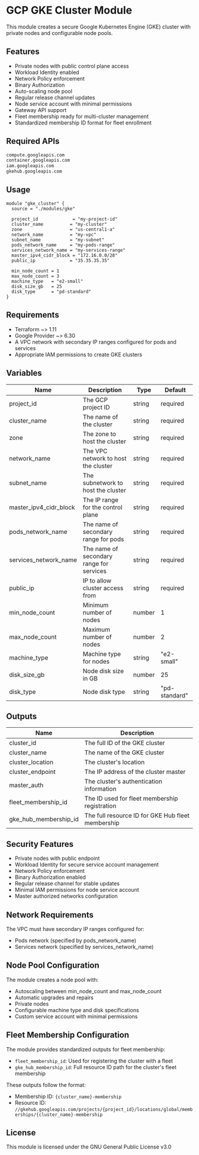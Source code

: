 # GCP GKE Cluster Module

This module creates a secure Google Kubernetes Engine (GKE) cluster with private nodes and configurable node pools.

## Features

- Private nodes with public control plane access
- Workload Identity enabled
- Network Policy enforcement
- Binary Authorization
- Auto-scaling node pool
- Regular release channel updates
- Node service account with minimal permissions
- Gateway API support
- Fleet membership ready for multi-cluster management
- Standardized membership ID format for fleet enrollment

## Required APIs

```bash
compute.googleapis.com
container.googleapis.com
iam.googleapis.com
gkehub.googleapis.com
```

## Usage

```hcl
module "gke_cluster" {
  source = "./modules/gke"

  project_id             = "my-project-id"
  cluster_name          = "my-cluster"
  zone                  = "us-central1-a"
  network_name          = "my-vpc"
  subnet_name           = "my-subnet"
  pods_network_name     = "my-pods-range"
  services_network_name = "my-services-range"
  master_ipv4_cidr_block = "172.16.0.0/28"
  public_ip             = "35.35.35.35"

  min_node_count = 1
  max_node_count = 3
  machine_type   = "e2-small"
  disk_size_gb   = 25
  disk_type      = "pd-standard"
}
```

## Requirements

- Terraform ~> 1.11
- Google Provider ~> 6.30
- A VPC network with secondary IP ranges configured for pods and services
- Appropriate IAM permissions to create GKE clusters

## Variables

| Name                   | Description                              | Type   | Default       |
| ---------------------- | ---------------------------------------- | ------ | ------------- |
| project_id             | The GCP project ID                       | string | required      |
| cluster_name           | The name of the cluster                  | string | required      |
| zone                   | The zone to host the cluster             | string | required      |
| network_name           | The VPC network to host the cluster      | string | required      |
| subnet_name            | The subnetwork to host the cluster       | string | required      |
| master_ipv4_cidr_block | The IP range for the control plane       | string | required      |
| pods_network_name      | The name of secondary range for pods     | string | required      |
| services_network_name  | The name of secondary range for services | string | required      |
| public_ip              | IP to allow cluster access from          | string | required      |
| min_node_count         | Minimum number of nodes                  | number | 1             |
| max_node_count         | Maximum number of nodes                  | number | 2             |
| machine_type           | Machine type for nodes                   | string | "e2-small"    |
| disk_size_gb           | Node disk size in GB                     | number | 25            |
| disk_type              | Node disk type                           | string | "pd-standard" |

## Outputs

| Name                  | Description                                       |
| --------------------- | ------------------------------------------------- |
| cluster_id            | The full ID of the GKE cluster                    |
| cluster_name          | The name of the GKE cluster                       |
| cluster_location      | The cluster's location                            |
| cluster_endpoint      | The IP address of the cluster master              |
| master_auth           | The cluster's authentication information          |
| fleet_membership_id   | The ID used for fleet membership registration     |
| gke_hub_membership_id | The full resource ID for GKE Hub fleet membership |

## Security Features

- Private nodes with public endpoint
- Workload Identity for secure service account management
- Network Policy enforcement
- Binary Authorization enabled
- Regular release channel for stable updates
- Minimal IAM permissions for node service account
- Master authorized networks configuration

## Network Requirements

The VPC must have secondary IP ranges configured for:

- Pods network (specified by pods_network_name)
- Services network (specified by services_network_name)

## Node Pool Configuration

The module creates a node pool with:

- Autoscaling between min_node_count and max_node_count
- Automatic upgrades and repairs
- Private nodes
- Configurable machine type and disk specifications
- Custom service account with minimal permissions

## Fleet Membership Configuration

The module provides standardized outputs for fleet membership:

- `fleet_membership_id`: Used for registering the cluster with a fleet
- `gke_hub_membership_id`: Full resource ID path for the cluster's fleet membership

These outputs follow the format:

- Membership ID: `{cluster_name}-membership`
- Resource ID: `//gkehub.googleapis.com/projects/{project_id}/locations/global/memberships/{cluster_name}-membership`

## License

This module is licensed under the GNU General Public License v3.0
